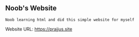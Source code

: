 ## Noob's Website

```Noob learning html and did this simple website for myself```

Website URL: https://prajjus.site
